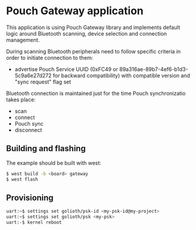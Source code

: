 # Pouch Gateway application

This application is using Pouch Gateway library and implements default
logic around Bluetooth scanning, device selection and connection
management.

During scanning Bluetooth peripherals need to follow specific criteria
in order to initiate connection to them:
- advertise Pouch Service UUID (0xFC49 or
  89a316ae-89b7-4ef6-b1d3-5c9a6e27d272 for backward compatibility) with
  compatible version and "sync request" flag set

Bluetooth connection is maintained just for the time Pouch
synchronizatio takes place:
- scan
- connect
- Pouch sync
- disconnect

## Building and flashing

The example should be built with west:

```bash
$ west build -b <board> gateway
$ west flash
```

## Provisioning

```sh
uart:~$ settings set golioth/psk-id <my-psk-id@my-project>
uart:~$ settings set golioth/psk <my-psk>
uart:-$ kernel reboot
```
